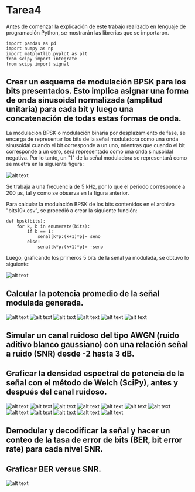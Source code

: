 # Tarea4

Antes de comenzar la explicación de este trabajo realizado en lenguaje de programación Python, se mostrarán las librerias que se importaron.
```
import pandas as pd
import numpy as np
import matplotlib.pyplot as plt
from scipy import integrate
from scipy import signal

```

## Crear un esquema de modulación BPSK para los bits presentados. Esto implica asignar una forma de onda sinusoidal normalizada (amplitud unitaria) para cada bit y luego una concatenación de todas estas formas de onda.
La modulación BPSK o modulación binaria por desplazamiento de fase, se encarga de representar los bits de la señal moduladora como una onda sinusoidal cuando el bit corresponde a un uno, mientras que cuando el bit corresponde a un cero, será representado como una onda sinusoidal negativa. Por lo tanto, un "1" de la señal moduladora se representará como se muetra en la siguiente figura:

![alt text](https://github.com/luisgm98/Tarea4/blob/master/seno.png)

Se trabaja a una frecuencia de 5 kHz, por lo que el periodo corresponde a 200 μs, tal y como se observa en la figura anterior.

Para calcular la modulación BPSK de los bits contenidos en el archivo "bits10k.csv", se procedió a crear la siguiente función:
```
def bpsk(bits):
    for k, b in enumerate(bits):
        if b == 1:
            senal[k*p:(k+1)*p]= seno
        else:
            senal[k*p:(k+1)*p]= -seno   
```

Luego, graficando los primeros 5 bits de la señal ya modulada, se obtuvo lo siguiente:

![alt text](https://github.com/luisgm98/Tarea4/blob/master/Tx.png)


##  Calcular la potencia promedio de la señal modulada generada.
 

![alt text](https://github.com/luisgm98/Tarea4/blob/master/Rx-2.png)
![alt text](https://github.com/luisgm98/Tarea4/blob/master/RX-1.png)
![alt text](https://github.com/luisgm98/Tarea4/blob/master/RX0.png)
![alt text](https://github.com/luisgm98/Tarea4/blob/master/RX1.png)
![alt text](https://github.com/luisgm98/Tarea4/blob/master/RX2.png)
![alt text](https://github.com/luisgm98/Tarea4/blob/master/RX3.png)


##  Simular un canal ruidoso del tipo AWGN (ruido aditivo blanco gaussiano) con una relación señal a ruido (SNR) desde -2 hasta 3 dB.



##  Graficar la densidad espectral de potencia de la señal con el método de Welch (SciPy), antes y después del canal ruidoso.

![alt text](https://github.com/luisgm98/Tarea4/blob/master/ACR-2.png)
![alt text](https://github.com/luisgm98/Tarea4/blob/master/DCR-2.png)
![alt text](https://github.com/luisgm98/Tarea4/blob/master/ACR-1.png)
![alt text](https://github.com/luisgm98/Tarea4/blob/master/DCR-1.png)
![alt text](https://github.com/luisgm98/Tarea4/blob/master/ACR0.png)
![alt text](https://github.com/luisgm98/Tarea4/blob/master/DCR0.png)
![alt text](https://github.com/luisgm98/Tarea4/blob/master/ACR1.png)
![alt text](https://github.com/luisgm98/Tarea4/blob/master/DCR1.png)
![alt text](https://github.com/luisgm98/Tarea4/blob/master/ACR2.png)
![alt text](https://github.com/luisgm98/Tarea4/blob/master/DCR2.png)
![alt text](https://github.com/luisgm98/Tarea4/blob/master/ACR3.png)
![alt text](https://github.com/luisgm98/Tarea4/blob/master/DCR3.png)



## Demodular y decodificar la señal y hacer un conteo de la tasa de error de bits (BER, bit error rate) para cada nivel SNR.


## Graficar BER versus SNR.

![alt text](https://github.com/luisgm98/Tarea4/blob/master/BERvsSNR.png)
